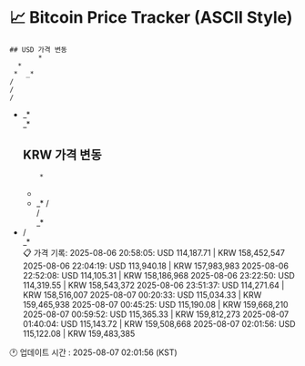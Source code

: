 # 📈 Bitcoin Price Tracker (ASCII Style)
    ## USD 가격 변동 
           *  
      *   
     *  _*
    /     
    /     
    /     
*  _*     
 _*       
    ## KRW 가격 변동
           *  
      *   
     *  _*
    /     
    /     
   _*     
* /       
 _*       
    📋 가격 기록:
    2025-08-06 20:58:05: USD 114,187.71 | KRW 158,452,547
2025-08-06 22:04:19: USD 113,940.18 | KRW 157,983,983
2025-08-06 22:52:08: USD 114,105.31 | KRW 158,186,968
2025-08-06 23:22:50: USD 114,319.55 | KRW 158,543,372
2025-08-06 23:51:37: USD 114,271.64 | KRW 158,516,007
2025-08-07 00:20:33: USD 115,034.33 | KRW 159,465,938
2025-08-07 00:45:25: USD 115,190.08 | KRW 159,668,210
2025-08-07 00:59:52: USD 115,365.33 | KRW 159,812,273
2025-08-07 01:40:04: USD 115,143.72 | KRW 159,508,668
2025-08-07 02:01:56: USD 115,122.08 | KRW 159,483,385
    
🕐 업데이트 시간 : 2025-08-07 02:01:56 (KST)
